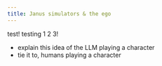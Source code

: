 ```yaml
---
title: Janus simulators & the ego
---
```

test! testing 1 2 3!

- explain this idea of the LLM playing a character
- tie it to, humans playing a character

